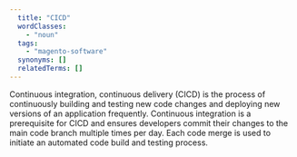 ```yaml
---
  title: "CICD"
  wordClasses:
    - "noun"
  tags:
    - "magento-software"
  synonyms: []
  relatedTerms: []
---
```

Continuous integration, continuous delivery (CICD) is the process of continuously building and testing new code changes and deploying new versions of an application frequently. Continuous integration is a prerequisite for CICD and ensures developers commit their changes to the main code branch multiple times per day. Each code merge is used to initiate an automated code build and testing process.
